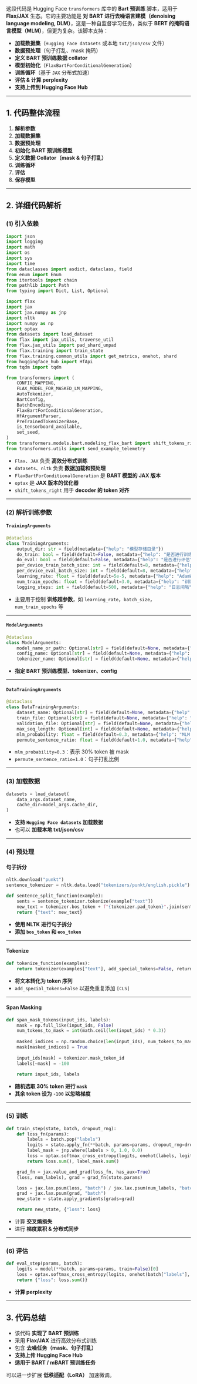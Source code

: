 这段代码是 Hugging Face `transformers` 库中的 **Bart 预训练** 脚本，适用于 **Flax/JAX** 生态。它的主要功能是 **对 BART 进行去噪语言建模（denoising language modeling, DLM）**，这是一种自监督学习任务，类似于 **BERT 的掩码语言模型（MLM）**，但更为复杂。该脚本支持：
- **加载数据集**（`Hugging Face datasets` 或本地 `txt/json/csv` 文件）
- **数据预处理**（句子打乱、mask 掩码）
- **定义 BART 预训练数据 collator**
- **模型初始化**（`FlaxBartForConditionalGeneration`）
- **训练循环**（基于 `JAX` 分布式加速）
- **评估 & 计算 perplexity**
- **支持上传到 Hugging Face Hub**

---

## **1. 代码整体流程**
1. **解析参数**
2. **加载数据集**
3. **数据预处理**
4. **初始化 BART 预训练模型**
5. **定义数据 Collator（mask & 句子打乱）**
6. **训练循环**
7. **评估**
8. **保存模型**

---

## **2. 详细代码解析**
### **(1) 引入依赖**
```python
import json
import logging
import math
import os
import sys
import time
from dataclasses import asdict, dataclass, field
from enum import Enum
from itertools import chain
from pathlib import Path
from typing import Dict, List, Optional

import flax
import jax
import jax.numpy as jnp
import nltk
import numpy as np
import optax
from datasets import load_dataset
from flax import jax_utils, traverse_util
from flax.jax_utils import pad_shard_unpad
from flax.training import train_state
from flax.training.common_utils import get_metrics, onehot, shard
from huggingface_hub import HfApi
from tqdm import tqdm

from transformers import (
    CONFIG_MAPPING,
    FLAX_MODEL_FOR_MASKED_LM_MAPPING,
    AutoTokenizer,
    BartConfig,
    BatchEncoding,
    FlaxBartForConditionalGeneration,
    HfArgumentParser,
    PreTrainedTokenizerBase,
    is_tensorboard_available,
    set_seed,
)
from transformers.models.bart.modeling_flax_bart import shift_tokens_right
from transformers.utils import send_example_telemetry
```
- `Flax`、`JAX` 负责 **高效分布式训练**
- `datasets`、`nltk` 负责 **数据加载和预处理**
- `FlaxBartForConditionalGeneration` 是 **BART 模型的 JAX 版本**
- `optax` 是 **JAX 版本的优化器**
- `shift_tokens_right` 用于 **decoder 的 token 对齐**

---

### **(2) 解析训练参数**
#### **`TrainingArguments`**
```python
@dataclass
class TrainingArguments:
    output_dir: str = field(metadata={"help": "模型存储目录"})
    do_train: bool = field(default=False, metadata={"help": "是否进行训练"})
    do_eval: bool = field(default=False, metadata={"help": "是否进行评估"})
    per_device_train_batch_size: int = field(default=8, metadata={"help": "训练 batch size"})
    per_device_eval_batch_size: int = field(default=8, metadata={"help": "评估 batch size"})
    learning_rate: float = field(default=5e-5, metadata={"help": "AdamW 初始学习率"})
    num_train_epochs: float = field(default=3.0, metadata={"help": "训练轮数"})
    logging_steps: int = field(default=500, metadata={"help": "日志间隔"})
```
- 主要用于控制 **训练超参数**，如 `learning_rate`，`batch_size`，`num_train_epochs` 等

---

#### **`ModelArguments`**
```python
@dataclass
class ModelArguments:
    model_name_or_path: Optional[str] = field(default=None, metadata={"help": "预训练模型路径"})
    config_name: Optional[str] = field(default=None, metadata={"help": "BART 配置文件路径"})
    tokenizer_name: Optional[str] = field(default=None, metadata={"help": "分词器路径"})
```
- **指定 BART 预训练模型、tokenizer、config**

---

#### **`DataTrainingArguments`**
```python
@dataclass
class DataTrainingArguments:
    dataset_name: Optional[str] = field(default=None, metadata={"help": "数据集名称"})
    train_file: Optional[str] = field(default=None, metadata={"help": "训练数据文件"})
    validation_file: Optional[str] = field(default=None, metadata={"help": "验证数据文件"})
    max_seq_length: Optional[int] = field(default=None, metadata={"help": "最大序列长度"})
    mlm_probability: float = field(default=0.3, metadata={"help": "MLM 掩码比例"})
    permute_sentence_ratio: float = field(default=1.0, metadata={"help": "句子打乱比例"})
```
- `mlm_probability=0.3`：表示 30% token 被 mask
- `permute_sentence_ratio=1.0`：句子打乱比例

---

### **(3) 加载数据**
```python
datasets = load_dataset(
    data_args.dataset_name,
    cache_dir=model_args.cache_dir,
)
```
- **支持 `Hugging Face datasets` 加载数据**
- 也可以 **加载本地 txt/json/csv**

---

### **(4) 预处理**
#### **句子拆分**
```python
nltk.download("punkt")
sentence_tokenizer = nltk.data.load("tokenizers/punkt/english.pickle")

def sentence_split_function(example):
    sents = sentence_tokenizer.tokenize(example["text"])
    new_text = tokenizer.bos_token + f"{tokenizer.pad_token}".join(sents) + tokenizer.eos_token
    return {"text": new_text}
```
- **使用 NLTK 进行句子拆分**
- **添加 `bos_token` 和 `eos_token`**

---

#### **Tokenize**
```python
def tokenize_function(examples):
    return tokenizer(examples["text"], add_special_tokens=False, return_attention_mask=False)
```
- **将文本转化为 token 序列**
- `add_special_tokens=False` 以避免重复添加 `[CLS]`

---

#### **Span Masking**
```python
def span_mask_tokens(input_ids, labels):
    mask = np.full_like(input_ids, False)
    num_tokens_to_mask = int(math.ceil(len(input_ids) * 0.3))
    
    masked_indices = np.random.choice(len(input_ids), num_tokens_to_mask, replace=False)
    mask[masked_indices] = True
    
    input_ids[mask] = tokenizer.mask_token_id
    labels[~mask] = -100
    
    return input_ids, labels
```
- **随机选取 30% token 进行 `mask`**
- **其余 token 设为 `-100` 以忽略梯度**

---

### **(5) 训练**
```python
def train_step(state, batch, dropout_rng):
    def loss_fn(params):
        labels = batch.pop("labels")
        logits = state.apply_fn(**batch, params=params, dropout_rng=dropout_rng, train=True)[0]
        label_mask = jnp.where(labels > 0, 1.0, 0.0)
        loss = optax.softmax_cross_entropy(logits, onehot(labels, logits.shape[-1])) * label_mask
        return loss.sum(), label_mask.sum()

    grad_fn = jax.value_and_grad(loss_fn, has_aux=True)
    (loss, num_labels), grad = grad_fn(state.params)

    loss = jax.lax.psum(loss, "batch") / jax.lax.psum(num_labels, "batch")
    grad = jax.lax.psum(grad, "batch")
    new_state = state.apply_gradients(grads=grad)

    return new_state, {"loss": loss}
```
- 计算 **交叉熵损失**
- 进行 **梯度累积 & 分布式同步**

---

### **(6) 评估**
```python
def eval_step(params, batch):
    logits = model(**batch, params=params, train=False)[0]
    loss = optax.softmax_cross_entropy(logits, onehot(batch["labels"], logits.shape[-1]))
    return {"loss": loss.sum()}
```
- **计算 perplexity**

---

## **3. 代码总结**
- 该代码 **实现了 BART 预训练**
- 采用 **Flax/JAX** 进行高效分布式训练
- 包含 **去噪任务（mask、句子打乱）**
- **支持上传 Hugging Face Hub**
- **适用于 BART / mBART 预训练任务**

可以进一步扩展 **低秩适配（LoRA）** 加速微调。